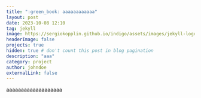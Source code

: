 ```yaml
---
title: ":green_book: aaaaaaaaaaaa"
layout: post
date: 2023-10-08 12:10
tag: jekyll
image: https://sergiokopplin.github.io/indigo/assets/images/jekyll-logo-light-solid.png
headerImage: false
projects: true
hidden: true # don't count this post in blog pagination
description: "aaa"
category: project
author: johndoe
externalLink: false
---
```


aaaaaaaaaaaaaaaaaaa
